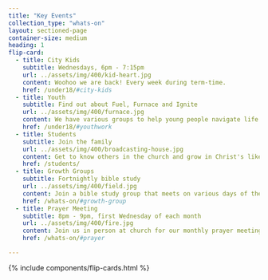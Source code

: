 ```yaml
---
title: "Key Events"
collection_type: "whats-on"
layout: sectioned-page
container-size: medium
heading: 1
flip-card:
  - title: City Kids
    subtitle: Wednesdays, 6pm - 7:15pm
    url: ../assets/img/400/kid-heart.jpg
    content: Woohoo we are back! Every week during term-time.
    href: /under18/#city-kids
  - title: Youth
    subtitle: Find out about Fuel, Furnace and Ignite
    url: ../assets/img/400/furnace.jpg
    content: We have various groups to help young people navigate life and faith.
    href: /under18/#youthwork
  - title: Students
    subtitle: Join the family
    url: ../assets/img/400/broadcasting-house.jpg
    content: Get to know others in the church and grow in Christ's likeness.
    href: /students/
  - title: Growth Groups
    subtitle: Fortnightly bible study
    url: ../assets/img/400/field.jpg
    content: Join a bible study group that meets on various days of the week.
    href: /whats-on/#growth-group
  - title: Prayer Meeting
    subtitle: 8pm - 9pm, first Wednesday of each month
    url: ../assets/img/400/fire.jpg
    content: Join us in person at church for our monthly prayer meeting.
    href: /whats-on/#prayer

---
```


{% include components/flip-cards.html %}
